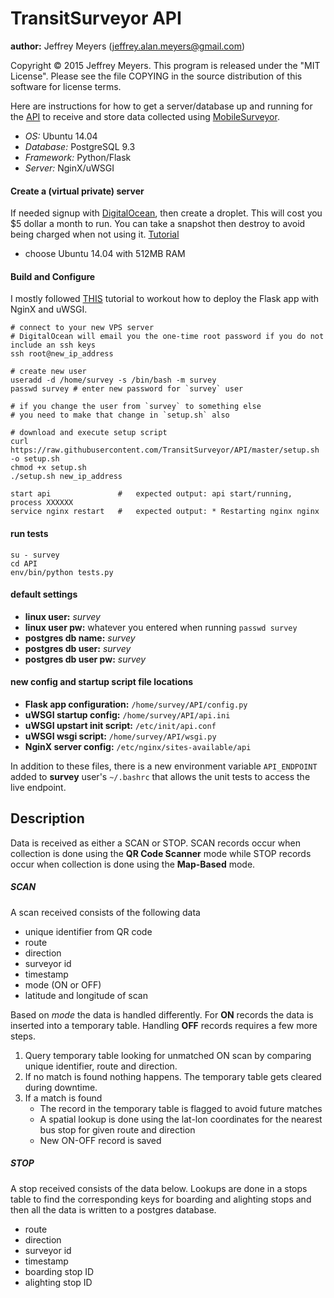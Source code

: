 # TransitSurveyor API

**author:** Jeffrey Meyers (jeffrey.alan.meyers@gmail.com)

Copyright © 2015 Jeffrey Meyers. This program is released under the "MIT License". Please see the file COPYING in the source distribution of this software for license terms.

Here are instructions for how to get a server/database up and running for the [API](https://github.com/TransitSurveyor/API) to receive and store data collected using [MobileSurveyor](https://github.com/TransitSurveyor/MobileSurveyor).

+ *OS:* Ubuntu 14.04
+ *Database:* PostgreSQL 9.3
+ *Framework:* Python/Flask
+ *Server:* NginX/uWSGI

#### Create a (virtual private) server
If needed signup with [DigitalOcean](https://www.digitalocean.com/), then create a droplet. This will cost you $5 dollar a month to run. You can take a snapshot then destroy to avoid being charged when not using it. [Tutorial](https://www.digitalocean.com/community/tutorials/how-to-create-your-first-digitalocean-droplet-virtual-server)
+ choose Ubuntu 14.04 with 512MB RAM

#### Build and Configure

I mostly followed [THIS](https://www.digitalocean.com/community/tutorials/how-to-serve-flask-applications-with-uwsgi-and-nginx-on-ubuntu-14-04) tutorial to workout how to deploy the Flask app with NginX and uWSGI.

```shell
# connect to your new VPS server
# DigitalOcean will email you the one-time root password if you do not include an ssh keys
ssh root@new_ip_address

# create new user
useradd -d /home/survey -s /bin/bash -m survey
passwd survey # enter new password for `survey` user

# if you change the user from `survey` to something else
# you need to make that change in `setup.sh` also

# download and execute setup script
curl https://raw.githubusercontent.com/TransitSurveyor/API/master/setup.sh -o setup.sh
chmod +x setup.sh
./setup.sh new_ip_address

start api               #   expected output: api start/running, process XXXXXX
service nginx restart   #   expected output: * Restarting nginx nginx

```

#### run tests

```shell
su - survey
cd API
env/bin/python tests.py
```

#### default settings
+ **linux user:** *survey*
+ **linux user pw:** whatever you entered when running `passwd survey`
+ **postgres db name:** *survey*
+ **postgres db user:** *survey*
+ **postgres db user pw:** *survey*

#### new config and startup script file locations
+ **Flask app configuration:** `/home/survey/API/config.py`
+ **uWSGI startup config:** `/home/survey/API/api.ini`
+ **uWSGI upstart init script:** `/etc/init/api.conf`
+ **uWSGI wsgi script:** `/home/survey/API/wsgi.py`
+ **NginX server config:** `/etc/nginx/sites-available/api`

In addition to these files, there is a new environment variable `API_ENDPOINT` added to **survey** user's `~/.bashrc` that allows the unit tests to access the live endpoint.


## Description

Data is received as either a SCAN or STOP. SCAN records occur when collection is done using the **QR Code Scanner** mode while STOP records occur when collection is done using the **Map-Based** mode.

##### SCAN

A scan received consists of the following data

- unique identifier from QR code
- route
- direction
- surveyor id
- timestamp
- mode (ON or OFF)
- latitude and longitude of scan

Based on *mode* the data is handled differently. For **ON** records the data is inserted into a temporary table. Handling **OFF** records requires a few more steps.

1. Query temporary table looking for unmatched ON scan by comparing unique identifier, route and direction.
2. If no match is found nothing happens. The temporary table gets cleared during downtime.
3. If a match is found
    - The record in the temporary table is flagged to avoid future matches
    - A spatial lookup is done using the lat-lon coordinates for the nearest bus stop for given route and direction
    - New ON-OFF record is saved

##### STOP

A stop received consists of the data below. Lookups are done in a stops table to find the corresponding keys
for boarding and alighting stops and then all the data is written to a postgres database.

- route
- direction
- surveyor id
- timestamp
- boarding stop ID
- alighting stop ID
